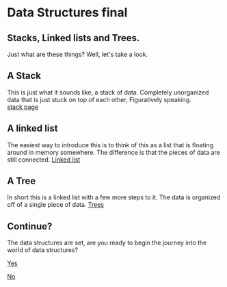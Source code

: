 # Data Structures final
## Stacks, Linked lists and Trees.
 
Just what are these things?
Well, let's take a look.
 
## A Stack
This is just what it sounds like, a stack of data.
Completely  unorganized data that is just stuck on
top of each other, Figuratively speaking.  
[stack page](stack.md)
 
## A linked list
The easiest way to introduce this is to think
of this as a list that is floating around in
memory somewhere.  The difference is that the
pieces of data are still connected.
[Linked list](Linked_lists.md)
 
## A Tree
In short this is a linked list with a few more steps
to it.  The data is organized off of a single piece
of data.
[Trees](Trees.md)
 
## Continue?
The data structures are set, are you ready to begin
the journey into the world of data structures?
 
[Yes](stack.md)
 
[No](no.md)
 

